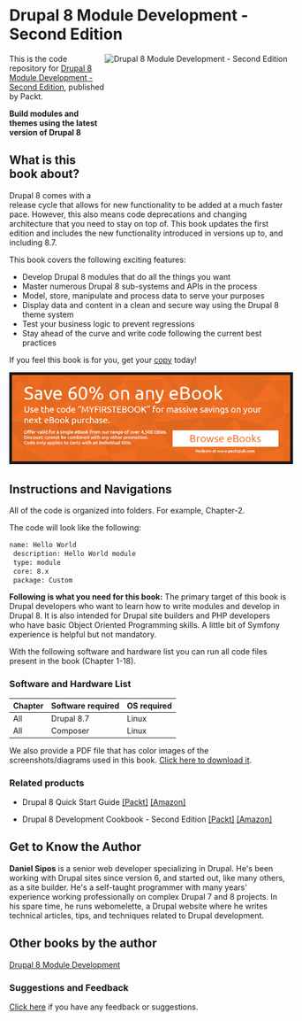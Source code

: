 
# Drupal 8 Module Development - Second Edition

<a href="https://www.packtpub.com/web-development/drupal-8-module-development-second-edition-0?utm_source=github&utm_medium=repository&utm_campaign=9781789612363"><img src="https://dz13w8afd47il.cloudfront.net/sites/default/files/imagecache/ppv4_main_book_cover/89612363_new.png" alt="Drupal 8 Module Development - Second Edition" height="256px" align="right"></a>

This is the code repository for [Drupal 8 Module Development - Second Edition](https://www.packtpub.com/web-development/drupal-8-module-development-second-edition-0?utm_source=github&utm_medium=repository&utm_campaign=9781789612363), published by Packt.

**Build modules and themes using the latest version of Drupal 8**

## What is this book about?
Drupal 8 comes with a release cycle that allows for new functionality to be added at a much faster pace. However, this also means code deprecations and changing architecture that you need to stay on top of. This book updates the first edition and includes the new functionality introduced in versions up to, and including 8.7.

This book covers the following exciting features:
* Develop Drupal 8 modules that do all the things you want 
* Master numerous Drupal 8 sub-systems and APIs in the process 
* Model, store, manipulate and process data to serve your purposes 
* Display data and content in a clean and secure way using the Drupal 8 theme system 
* Test your business logic to prevent regressions 
* Stay ahead of the curve and write code following the current best practices 

If you feel this book is for you, get your [copy](https://www.amazon.com/dp/1789612365) today!

<a href="https://www.packtpub.com/?utm_source=github&utm_medium=banner&utm_campaign=GitHubBanner"><img src="https://raw.githubusercontent.com/PacktPublishing/GitHub/master/GitHub.png" 
alt="https://www.packtpub.com/" border="5" /></a>

## Instructions and Navigations
All of the code is organized into folders. For example, Chapter-2.

The code will look like the following:
```
name: Hello World
 description: Hello World module
 type: module
 core: 8.x
 package: Custom
```

**Following is what you need for this book:**
The primary target of this book is Drupal developers who want to learn how to write modules and develop in Drupal 8. It is also intended for Drupal site builders and PHP developers who have basic Object Oriented Programming skills.
A little bit of Symfony experience is helpful but not mandatory. 


With the following software and hardware list you can run all code files present in the book (Chapter 1-18).
### Software and Hardware List
| Chapter | Software required | OS required |
| -------- | ------------------------------------ | ----------------------------------- |
| All | Drupal 8.7 | Linux  |
| All | Composer | Linux  |

We also provide a PDF file that has color images of the screenshots/diagrams used in this book. [Click here to download it](https://www.packtpub.com/sites/default/files/downloads/9781789612363_ColorImages.pdf).

### Related products
* Drupal 8 Quick Start Guide  [[Packt]](https://prod.packtpub.com/in/application-development/drupal-8-quick-start-guide?utm_source=github&utm_medium=repository&utm_campaign=) [[Amazon]](https://www.amazon.com/dp/1789340314)

* Drupal 8 Development Cookbook - Second Edition  [[Packt]](https://prod.packtpub.com/in//web-development/drupal-8-development-cookbook-second-edition?utm_source=github&utm_medium=repository&utm_campaign=) [[Amazon]](https://www.amazon.com/dp/1788290402)


## Get to Know the Author
**Daniel Sipos**
is a senior web developer specializing in Drupal. He's been working with Drupal sites since version 6, and started out, like many others, as a site builder. He's a self-taught programmer with many years' experience working professionally on complex Drupal 7 and 8 projects. In his spare time, he runs webomelette, a Drupal website where he writes technical articles, tips, and techniques related to Drupal development.


## Other books by the author
[Drupal 8 Module Development](https://www.packtpub.com/web-development/drupal-8-module-development?utm_source=github&utm_medium=repository&utm_campaign=9781782168775 )


### Suggestions and Feedback
[Click here](https://docs.google.com/forms/d/e/1FAIpQLSdy7dATC6QmEL81FIUuymZ0Wy9vH1jHkvpY57OiMeKGqib_Ow/viewform) if you have any feedback or suggestions.


